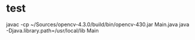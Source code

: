 # test
javac -cp ~/Sources/opencv-4.3.0/build/bin/opencv-430.jar Main.java
java -Djava.library.path=/usr/local/lib Main
